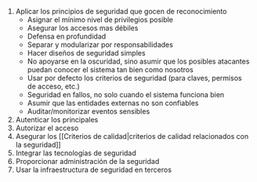 1. Aplicar los principios de seguridad que gocen de reconocimiento
	- Asignar el mínimo nivel de privilegios posible
	- Asegurar los accesos mas débiles
	- Defensa en profundidad
	- Separar y modularizar por responsabilidades
	- Hacer diseños de seguridad simples
	- No apoyarse en la oscuridad, sino asumir que los posibles atacantes puedan conocer el sistema tan bien como nosotros
	- Usar por defecto los criterios de seguridad (para claves, permisos de acceso, etc.)
	- Seguridad en fallos, no solo cuando el sistema funciona bien
	- Asumir que las entidades externas no son confiables
	- Auditar/monitorizar eventos sensibles
2. Autenticar los principales
3. Autorizar el acceso
4. Asegurar los [[Criterios de calidad|criterios de calidad relacionados con la seguridad]]
5. Integrar las tecnologías de seguridad
6. Proporcionar administración de la seguridad
7. Usar la infraestructura de seguridad en terceros